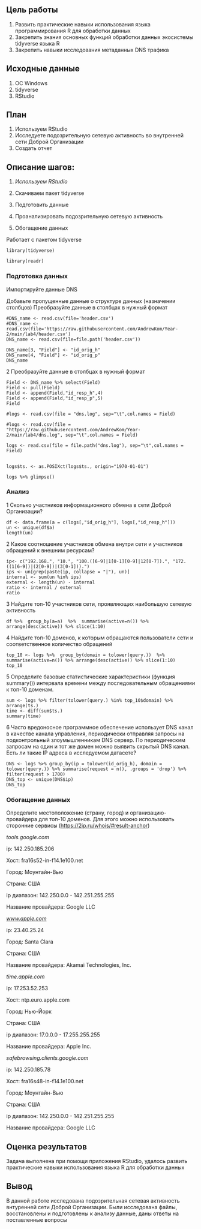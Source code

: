 ## Цель работы

1.  Развить практические навыки использования языка программирования R для обработки данных
2.  Закрепить знания основных функций обработки данных экосистемы tidyverse языка R
3.  Закрепить навыки исследования метаданных DNS трафика

## Исходные данные

1.  ОС Windows
2.  tidyverse
3.  RStudio

## План

1.  Используем RStudio
2.  Исследуете подозрительную сетевую активность во внутренней сети Доброй Организации
3.  Создать отчет

## Описание шагов:

1.  *Используем RStudio*

2.  Скачиваем пакет tidyverse

3.  Подготовить данные

4.  Проанализировать подозрительную сетевую активность

5.  Обогащение данных

Работает с пакетом tidyverse

```{r}
library(tidyverse)
```

```{r}
library(readr)
```

### **Подготовка данных**

Импортируйте данные DNS

Добавьте пропущенные данные о структуре данных (назначении столбцов) Преобразуйте данные в столбцах в нужный формат

```{r}
#DNS_name <- read.csv(file='header.csv')
#DNS_name <- read.csv(file='https://raw.githubusercontent.com/AndrewKom/Year-2/main/lab4/header.csv')
DNS_name <- read.csv(file=file.path('header.csv'))

DNS_name[3, "Field"] <- "id_orig_h"
DNS_name[4, "Field"] <- "id_orig_p"
DNS_name
```

2 Преобразуйте данные в столбцах в нужный формат

```{r}
Field <- DNS_name %>% select(Field)
Field <- pull(Field)
Field <- append(Field,"id_resp_h",4)
Field <- append(Field,"id_resp_p",5)
Field
```

```{r}
#logs <- read.csv(file = "dns.log", sep="\t",col.names = Field)

#logs <- read.csv(file = "https://raw.githubusercontent.com/AndrewKom/Year-2/main/lab4/dns.log", sep="\t",col.names = Field)

logs <- read.csv(file = file.path("dns.log"), sep="\t",col.names = Field)


logs$ts. <- as.POSIXct(logs$ts., origin="1970-01-01")

logs %>% glimpse()
```

### **Анализ**

1 Сколько участников информационного обмена в сети Доброй Организации?

```{r}
df <- data.frame(a = c(logs[,"id_orig_h"], logs[,"id_resp_h"]))
un <- unique(df$a)
length(un)

```

2 Какое соотношение участников обмена внутри сети и участников обращений к внешним ресурсам?

```{r}
ip<- c("192.168.", "10.", "100.([6-9]|1[0-1][0-9]|12[0-7]).", "172.((1[6-9])|(2[0-9])|(3[0-1])).")
ips <- un[grep(paste(ip, collapse = "|"), un)]
internal <- sum(un %in% ips)
external <- length(un) - internal
ratio <- internal / external
ratio
```

3 Найдите топ-10 участников сети, проявляющих наибольшую сетевую активность

```{r}
df %>%  group_by(a=a)  %>%  summarise(active=n()) %>% arrange(desc(active)) %>% slice(1:10)
```

4 Найдите топ-10 доменов, к которым обращаются пользователи сети и соответственное количество обращений

```{r}
top_10 <- logs %>%  group_by(domain = tolower(query.))  %>%  summarise(active=n()) %>% arrange(desc(active)) %>% slice(1:10)
top_10
```

5 Определите базовые статистические характеристики (функция summary()) интервала времени между последовательным обращениями к топ-10 доменам.

```{r}
sum <- logs %>% filter(tolower(query.) %in% top_10$domain) %>% arrange(ts.)
time <- diff(sum$ts.)
summary(time)
```

6 Часто вредоносное программное обеспечение использует DNS канал в качестве канала управления, периодически отправляя запросы на подконтрольный злоумышленникам DNS сервер. По периодическим запросам на один и тот же домен можно выявить скрытый DNS канал. Есть ли такие IP адреса в исследуемом датасете?

```{r}
DNS <- logs %>% group_by(ip = tolower(id_orig_h), domain = tolower(query.)) %>% summarise(request = n(), .groups = 'drop') %>% filter(request > 1700)
DNS_top <- unique(DNS$ip) 
DNS_top 
```

### **Обогащение данных**

Определите местоположение (страну, город) и организацию-провайдера для топ-10 доменов. Для этого можно использовать сторонние сервисы (https://2ip.ru/whois/#result-anchor)

*tools.google.com*

ip: 142.250.185.206

Хост: fra16s52-in-f14.1e100.net

Город: Моунтайн-Вью

Страна: США

ip диапазон: 142.250.0.0 - 142.251.255.255

Название провайдера: Google LLC

*www.apple.com*

ip: 23.40.25.24

Город: Santa Clara

Страна: США

Название провайдера: Akamai Technologies, Inc.

*time.apple.com*

ip: 17.253.52.253

Хост: ntp.euro.apple.com

Город: Нью-Йорк

Страна: США

ip диапазон: 17.0.0.0 - 17.255.255.255

Название провайдера: Apple Inc.

*safebrowsing.clients.google.com*

ip: 142.250.185.78

Хост: fra16s48-in-f14.1e100.net

Город: Моунтайн-Вью

Страна: США

ip диапазон: 142.250.0.0 - 142.251.255.255

Название провайдера: Google LLC

## Оценка результатов

Задача выполнена при помощи приложения RStudio, удалось развить практические навыки использования языка R для обработки данных

## Вывод

В данной работе исследована подозрительная сетевая активность внтуренней сети Доброй Организации. Были исследована файлы, восстановлены и подготовлены к анализу данные, даны ответы на поставленные вопросы

